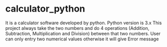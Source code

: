 # calculator_python
It is a calculator software developed by python. Python version is 3.x This project always take the two numbers and do 4 operations (Addition, Subtraction, Multiplication and Division) between that two numbers. User can only entry two numerical values otherwise it will give Error message
